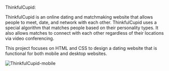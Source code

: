 ThinkfulCupid:

ThinkfulCupid is an online dating and matchmaking website that allows people to meet, date, and network with each other. ThinkfulCupid uses a special algorithm that matches people based on their personality types. It also allows matches to connect with each other regardless of their locations via video conferencing.

This project focuses on HTML and CSS to design a dating website that is functional for both mobile and desktop websites.


![ThinkfulCupid-mobile](https://user-images.githubusercontent.com/98443655/176832941-508a7068-c381-47c0-8099-45f547114f22.png)

 

